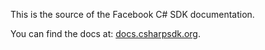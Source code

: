 This is the source of the Facebook C# SDK documentation.

You can find the docs at: [docs.csharpsdk.org](http://docs.csharpsdk.org).